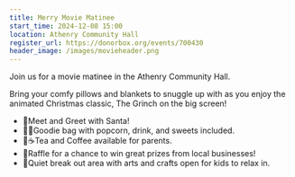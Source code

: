 ```yaml
---
title: Merry Movie Matinee
start_time: 2024-12-08 15:00
location: Athenry Community Hall
register_url: https://donorbox.org/events/700430
header_image: /images/movieheader.png
---
```


Join us for a movie matinee in the Athenry Community Hall.

Bring your comfy pillows and blankets to snuggle up with as you enjoy the animated Christmas classic, The Grinch on the big screen!

* 🎅Meet and Greet with Santa!
* 🎁🍿Goodie bag with popcorn, drink, and sweets included. 
* 🍵☕Tea and Coffee available for parents. 
* 🎁Raffle for a chance to win great prizes from local businesses!
* 🎄Quiet break out area with arts and crafts open for kids to relax in. 
